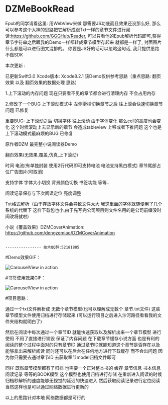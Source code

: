 # DZMeBookRead

Epub的同学请看这里: 用WebView来做 那需要JS功底而且效果还没那么好, 那么可以参考这个大神的思路把它解析成跟Txt一样的章节文件进行阅读:https://github.com/GGGHub/Reader, 可以只看他的Epub解析代码即可,获得章节字符串之后跟我的Demo一样都转成章节模型存起来 就都是一样了, 封面图片什么都是可以进行图文混排的。 你要是JS好的话可以忽略这句话, 我只提供思路不做SDK


本次更新 : 

已更新Swift3.0 Xcode版本: Xcode8.2.1 该Demo仅供参考思路（重点思路: 翻页效果 以及 翻页效果的数据处理 思路）

1.上下滚动的内存问题 现在只要看不见的章节都会进行清理内存 不会占用内存

2.修改了一个BUG  上下滚动模式中 左侧滑栏切换章节之后 往上滚会快速切换章节问题 已修复

重要BUG: 上下滚动之后 切换字体 往上滚动 由于字体变化 那么cell的高度也会变化 这个时候滚动上去显示新的章节 会造成tableview 上移或者下推问题 这个也是上下滚动模式最麻烦的BUG 已修复

原作者DZM 最完整小说阅读器Demo 

翻页效果(无效果,覆盖,仿真,上下滚动) 

时间 电池(有单独封装 使用2行代码即可支持电池 电池支持黑白模式) 章节尾部占位广告图片(可取消) 

支持字体 字体大小切换 背景颜色切换 书签功能 等等.. 

阅读记录保存与下次阅读定位 亮度调整 

Txt格式解析（由于存放字体文件会导致文件太大 我这里面的字体就随便用了几个系统的代替下 这样下载包也小,由于先写完公司项目则文件名用的是公司前缀没时间改将就啦) 

小说《覆盖效果》DZMCoverAnimation: https://github.com/dengzemiao/DZMCoverAnimation


                                                                            ---------------- 技术QQ群:52181885

#Demo效果GIF：

![CarouselView in action](Untitled.gif)

#书签使用效果GIF：

![CarouselView in action](bookMark.gif)

#项目思路：

通过一个txt文件解析成 无数个章节模型(也可以理解成无数个 章节.txt文件) 这些章节模型文件使用归档进行存储起来 (可以运行项目之后进入沙河路径看看我的文件夹结构就明白了) 

然后在阅读中每次通过一个章节ID 就能快速获取以及解析出来一个章节模型 进行使用 不用了直接进行销毁 保证了内存问题
在下载章节缓存小说方面 也是有利的 阅读的整个过程中面对的只有章节ID 通过章节ID就能知道这个章节是否存在以及能够拿出来解析阅读 同时还可以在后台在任何地方进行下载缓存 而不会出问题 因为你只需要去通过章节ID 去获取章节model归档文件即可

同样 既然章节模型都有了归档 也需要一个正对整本书的 缓存 章节信息 书本信息 阅读记录 等等的BOOK模型 这个模型也使用归档进行存储 在重新进入阅读的时候 归档秒解析的速度能够无视觉的延迟的快速进入 然后获取阅读记录进行定位阅读 当然这样也是可以通过网络数据进行更新的

以上的思路针对本地 网络数据都是可行的
